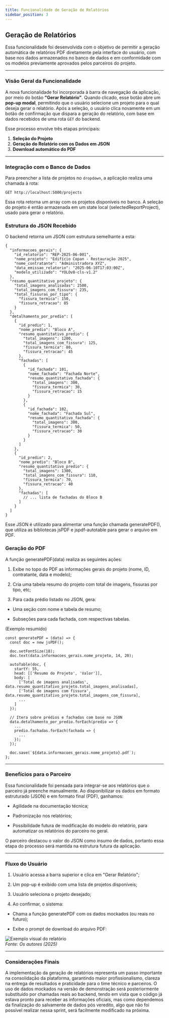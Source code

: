 ```yaml
---
title: Funcionalidade de Geração de Relatórios
sidebar_position: 3
---
```


## Geração de Relatórios

Essa funcionalidade foi desenvolvida com o objetivo de permitir a geração automática de relatórios PDF diretamente pela interface do usuário, com base nos dados armazenados no banco de dados e em conformidade com os modelos previamente aprovados pelos parceiros do projeto.

---

### Visão Geral da Funcionalidade

A nova funcionalidade foi incorporada à barra de navegação da aplicação, por meio do botão **"Gerar Relatório"**. Quando clicado, esse botão abre um **pop-up modal**, permitindo que o usuário selecione um projeto para o qual deseja gerar o relatório. Após a seleção, o usuário clica novamente em um botão de confirmação que dispara a geração do relatório, com base em dados recebidos de uma rota `GET` do backend.

Esse processo envolve três etapas principais:

1. **Seleção do Projeto**
2. **Geração do Relatório com os Dados em JSON**
3. **Download automático do PDF**

---

### Integração com o Banco de Dados

Para preencher a lista de projetos no `dropdown`, a aplicação realiza uma chamada à rota:

```http
GET http://localhost:5000/projects
```

Essa rota retorna um array com os projetos disponíveis no banco. A seleção do projeto é então armazenada em um state local (selectedReportProject), usado para gerar o relatório.

### Estrutura do JSON Recebido

O backend retorna um JSON com estrutura semelhante a esta:

```
{
  "informacoes_gerais": {
    "id_relatorio": "REP-2025-06-001",
    "nome_projeto": "Edifício Copan - Restauração 2025",
    "nome_contratante": "Administradora XYZ",
    "data_emissao_relatorio": "2025-06-10T17:03:00Z",
    "modelo_utilizado": "YOLOv8-cls-v1.2"
  },
  "resumo_quantitativo_projeto": {
    "total_imagens_analisadas": 2500,
    "total_imagens_com_fissura": 235,
    "total_fissuras_por_tipo": {
      "fissura_termica": 150,
      "fissura_retracao": 85
    }
  },
  "detalhamento_por_predio": [
    {
      "id_predio": 1,
      "nome_predio": "Bloco A",
      "resumo_quantitativo_predio": {
        "total_imagens": 1200,
        "total_imagens_com_fissura": 125,
        "fissura_termica": 80,
        "fissura_retracao": 45
      },
      "fachadas": [
        {
          "id_fachada": 101,
          "nome_fachada": "Fachada Norte",
          "resumo_quantitativo_fachada": {
            "total_imagens": 300,
            "fissura_termica": 30,
            "fissura_retracao": 15
          }
        },
        {
          "id_fachada": 102,
          "nome_fachada": "Fachada Sul",
          "resumo_quantitativo_fachada": {
            "total_imagens": 300,
            "fissura_termica": 50,
            "fissura_retracao": 30
          }
        }
      ]
    },
    {
      "id_predio": 2,
      "nome_predio": "Bloco B",
      "resumo_quantitativo_predio": {
        "total_imagens": 1300,
        "total_imagens_com_fissura": 110,
        "fissura_termica": 70,
        "fissura_retracao": 40
      },
      "fachadas": [
        // ... lista de fachadas do Bloco B
      ]
    }
  ]
}
```

Esse JSON é utilizado para alimentar uma função chamada generatePDF(), que utiliza as bibliotecas jsPDF e jspdf-autotable para gerar o arquivo em PDF.

### Geração do PDF

A função generatePDF(data) realiza as seguintes ações:

1. Exibe no topo do PDF as informações gerais do projeto (nome, ID, contratante, data e modelo);

2. Cria uma tabela resumo do projeto com total de imagens, fissuras por tipo, etc;

3. Para cada prédio listado no JSON, gera:

* Uma seção com nome e tabela de resumo;

* Subseções para cada fachada, com respectivas tabelas.

(Exemplo resumido)

```
const generatePDF = (data) => {
  const doc = new jsPDF();

  doc.setFontSize(18);
  doc.text(data.informacoes_gerais.nome_projeto, 14, 20);

  autoTable(doc, {
    startY: 55,
    head: [['Resumo do Projeto', 'Valor']],
    body: [
      ['Total de imagens analisadas', data.resumo_quantitativo_projeto.total_imagens_analisadas],
      ['Total de imagens com fissura', data.resumo_quantitativo_projeto.total_imagens_com_fissura],
      ...
    ]
  });

  // Itera sobre prédios e fachadas com base no JSON
  data.detalhamento_por_predio.forEach(predio => {
    ...
    predio.fachadas.forEach(fachada => {
      ...
    });
  });

  doc.save(`${data.informacoes_gerais.nome_projeto}.pdf`);
};
```
---

### Benefícios para o Parceiro

Essa funcionalidade foi pensada para integrar-se aos relatórios que o parceiro já preenche manualmente. Ao disponibilizar os dados em formato estruturado (JSON) e em formato final (PDF), ganhamos:

* Agilidade na documentação técnica;

* Padronização nos relatórios;

* Possibilidade futura de modificação do modelo do relatório, para automatizar os relatórios do parceiro no geral.

O parceiro destacou o valor do JSON como insumo de dados, portanto essa etapa do processo será mantida na estrutura futura da aplicação.

---

### Fluxo do Usuário

1. Usuário acessa a barra superior e clica em "Gerar Relatório";

2. Um pop-up é exibido com uma lista de projetos disponíveis;

3. Usuário seleciona o projeto desejado;

4. Ao confirmar, o sistema:

* Chama a função generatePDF com os dados mockados (ou reais no futuro);

* Exibe o prompt de download do arquivo PDF:

![Exemplo visual do relatório](../../static/img/exemplorelat.jpg)  
_Fonte: Os autores (2025)_

---

### Considerações Finais

A implementação da geração de relatórios representa um passo importante na consolidação da plataforma, garantindo maior profissionalismo, clareza na entrega de resultados e praticidade para o time técnico e parceiros. O uso de dados mockados na versão de demonstração será posteriormente substituído por chamadas reais ao backend, tendo em vista que o código já estava pronto para receber as informações oficiais, mas como dependemos da finalização do salvamente de dados pós veredito, algo que não foi possível realizar nessa sprint, será facilmente modificado na próxima.